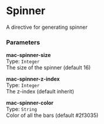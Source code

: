 
Spinner
===
A directive for generating spinner  
  
  
### Parameters
**mac-spinner-size**  
Type: `Integer`  
The size of the spinner (default 16)  
  
**mac-spinner-z-index**  
Type: `Integer`  
The z-index (default inherit)  
  
**mac-spinner-color**  
Type: `String`  
Color of all the bars (default #2f3035)  
  

